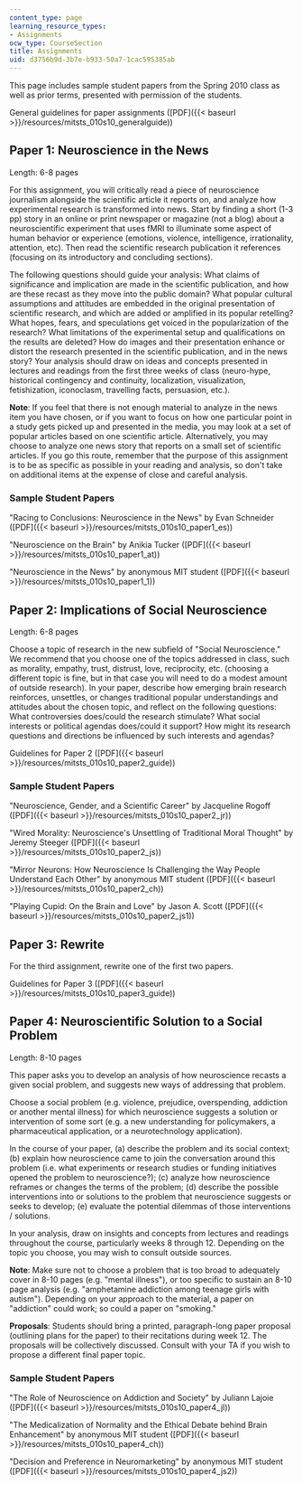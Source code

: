 ```yaml
---
content_type: page
learning_resource_types:
- Assignments
ocw_type: CourseSection
title: Assignments
uid: d3756b9d-3b7e-b933-50a7-1cac595385ab
---
```


This page includes sample student papers from the Spring 2010 class as well as prior terms, presented with permission of the students.

General guidelines for paper assignments ([PDF]({{< baseurl >}}/resources/mitsts_010s10_generalguide))

Paper 1: Neuroscience in the News
---------------------------------

Length: 6-8 pages

For this assignment, you will critically read a piece of neuroscience journalism alongside the scientific article it reports on, and analyze how experimental research is transformed into news. Start by finding a short (1-3 pp) story in an online or print newspaper or magazine (not a blog) about a neuroscientific experiment that uses fMRI to illuminate some aspect of human behavior or experience (emotions, violence, intelligence, irrationality, attention, etc). Then read the scientific research publication it references (focusing on its introductory and concluding sections).

The following questions should guide your analysis: What claims of significance and implication are made in the scientific publication, and how are these recast as they move into the public domain? What popular cultural assumptions and attitudes are embedded in the original presentation of scientific research, and which are added or amplified in its popular retelling? What hopes, fears, and speculations get voiced in the popularization of the research? What limitations of the experimental setup and qualifications on the results are deleted? How do images and their presentation enhance or distort the research presented in the scientific publication, and in the news story? Your analysis should draw on ideas and concepts presented in lectures and readings from the first three weeks of class (neuro-hype, historical contingency and continuity, localization, visualization, fetishization, iconoclasm, travelling facts, persuasion, etc.).

**Note**: If you feel that there is not enough material to analyze in the news item you have chosen, or if you want to focus on how one particular point in a study gets picked up and presented in the media, you may look at a set of popular articles based on one scientific article. Alternatively, you may choose to analyze one news story that reports on a small set of scientific articles. If you go this route, remember that the purpose of this assignment is to be as specific as possible in your reading and analysis, so don't take on additional items at the expense of close and careful analysis.

### Sample Student Papers

"Racing to Conclusions: Neuroscience in the News" by Evan Schneider ([PDF]({{< baseurl >}}/resources/mitsts_010s10_paper1_es))

"Neuroscience on the Brain" by Anikia Tucker ([PDF]({{< baseurl >}}/resources/mitsts_010s10_paper1_at))

"Neuroscience in the News" by anonymous MIT student ([PDF]({{< baseurl >}}/resources/mitsts_010s10_paper1_1))

Paper 2: Implications of Social Neuroscience
--------------------------------------------

Length: 6-8 pages

Choose a topic of research in the new subfield of "Social Neuroscience." We recommend that you choose one of the topics addressed in class, such as morality, empathy, trust, distrust, love, reciprocity, etc. (choosing a different topic is fine, but in that case you will need to do a modest amount of outside research). In your paper, describe how emerging brain research reinforces, unsettles, or changes traditional popular understandings and attitudes about the chosen topic, and reflect on the following questions: What controversies does/could the research stimulate? What social interests or political agendas does/could it support? How might its research questions and directions be influenced by such interests and agendas?

Guidelines for Paper 2 ([PDF]({{< baseurl >}}/resources/mitsts_010s10_paper2_guide))

### Sample Student Papers

"Neuroscience, Gender, and a Scientific Career" by Jacqueline Rogoff ([PDF]({{< baseurl >}}/resources/mitsts_010s10_paper2_jr))

"Wired Morality: Neuroscience's Unsettling of Traditional Moral Thought" by Jeremy Steeger ([PDF]({{< baseurl >}}/resources/mitsts_010s10_paper2_js))

"Mirror Neurons: How Neuroscience Is Challenging the Way People Understand Each Other" by anonymous MIT student ([PDF]({{< baseurl >}}/resources/mitsts_010s10_paper2_ch))

"Playing Cupid: On the Brain and Love" by Jason A. Scott ([PDF]({{< baseurl >}}/resources/mitsts_010s10_paper2_js1))

Paper 3: Rewrite
----------------

For the third assignment, rewrite one of the first two papers.

Guidelines for Paper 3 ([PDF]({{< baseurl >}}/resources/mitsts_010s10_paper3_guide))

Paper 4: Neuroscientific Solution to a Social Problem
-----------------------------------------------------

Length: 8-10 pages

This paper asks you to develop an analysis of how neuroscience recasts a given social problem, and suggests new ways of addressing that problem.

Choose a social problem (e.g. violence, prejudice, overspending, addiction or another mental illness) for which neuroscience suggests a solution or intervention of some sort (e.g. a new understanding for policymakers, a pharmaceutical application, or a neurotechnology application).

In the course of your paper, (a) describe the problem and its social context; (b) explain how neuroscience came to join the conversation around this problem (i.e. what experiments or research studies or funding initiatives opened the problem to neuroscience?); (c) analyze how neuroscience reframes or changes the terms of the problem; (d) describe the possible interventions into or solutions to the problem that neuroscience suggests or seeks to develop; (e) evaluate the potential dilemmas of those interventions / solutions.

In your analysis, draw on insights and concepts from lectures and readings throughout the course, particularly weeks 8 through 12. Depending on the topic you choose, you may wish to consult outside sources.

**Note**: Make sure not to choose a problem that is too broad to adequately cover in 8-10 pages (e.g. "mental illness"), or too specific to sustain an 8-10 page analysis (e.g. "amphetamine addiction among teenage girls with autism"). Depending on your approach to the material, a paper on "addiction" could work; so could a paper on "smoking."

**Proposals**: Students should bring a printed, paragraph-long paper proposal (outlining plans for the paper) to their recitations during week 12. The proposals will be collectively discussed. Consult with your TA if you wish to propose a different final paper topic.

### Sample Student Papers

"The Role of Neuroscience on Addiction and Society" by Juliann Lajoie ([PDF]({{< baseurl >}}/resources/mitsts_010s10_paper4_jl))

"The Medicalization of Normality and the Ethical Debate behind Brain Enhancement" by anonymous MIT student ([PDF]({{< baseurl >}}/resources/mitsts_010s10_paper4_ch))

"Decision and Preference in Neuromarketing" by anonymous MIT student ([PDF]({{< baseurl >}}/resources/mitsts_010s10_paper4_js2))